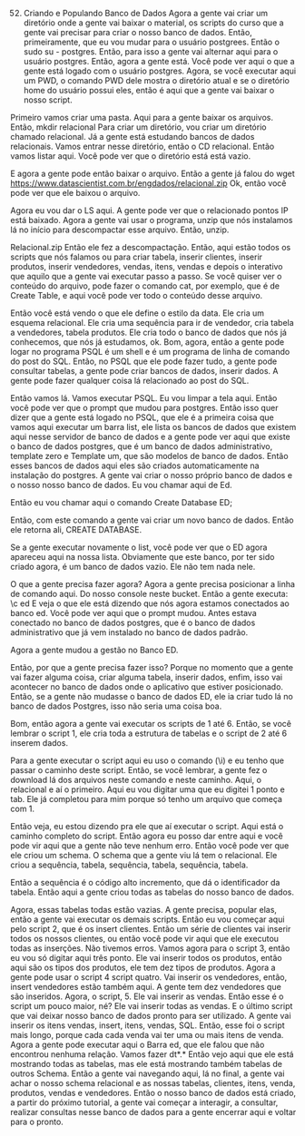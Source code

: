 52. Criando e Populando Banco de Dados
Agora a gente vai criar um diretório onde a gente vai baixar o material, os scripts do curso que a gente vai precisar para criar o nosso banco de dados.
 Então, primeiramente, que eu vou mudar para o usuário postgrees. Então o sudo su - postgres. Então, para isso a gente vai alternar aqui para o usuário postgres. Então, agora a gente está. Você pode ver aqui o que a gente está logado com o usuário postgres. Agora, se você executar aqui um PWD, o comando PWD dele mostra o diretório atual e se o diretório home do usuário possui eles, então é aqui que a gente vai baixar o nosso script.

Primeiro vamos criar uma pasta. Aqui para a gente baixar os arquivos. Então, mkdir relacional Para criar um diretório, vou criar um diretório chamado relacional.
Já a gente está estudando bancos de dados relacionais. Vamos entrar nesse diretório, então o CD relacional. Então vamos listar aqui. Você pode ver que o diretório está está vazio.

E agora a gente pode então baixar o arquivo.
Então a gente já falou do wget https://www.datascientist.com.br/engdados/relacional.zip
Ok, então você pode ver que ele baixou o arquivo.

Agora eu vou dar o LS aqui. A gente pode ver que o relacionado pontos IP está baixado. Agora a gente vai usar o programa, unzip que nós instalamos lá no início para descompactar esse arquivo. Então, unzip.

Relacional.zip
Então ele fez a descompactação. Então, aqui estão todos os scripts que nós falamos ou para criar tabela, inserir clientes, inserir produtos, inserir vendedores, vendas, itens, vendas e depois o interativo que aquilo que a gente vai executar passo a passo.
Se você quiser ver o conteúdo do arquivo, pode fazer o comando cat, por exemplo, que é de Create Table, e aqui você pode ver todo o conteúdo desse arquivo.

Então você está vendo o que ele define o estilo da data. Ele cria um esquema relacional. Ele cria uma sequência para ir de vendedor, cria tabela a vendedores, tabela produtos. Ele cria todo o banco de dados que nós já conhecemos, que nós já estudamos, ok. Bom, agora, então a gente pode logar no programa PSQL é um shell e é um programa de linha de comando do post do SQL. Então, no PSQL que ele pode fazer tudo, a gente pode consultar tabelas, a gente pode criar bancos de dados, inserir dados. A gente pode fazer qualquer coisa lá relacionado ao post do SQL.

Então vamos lá. Vamos executar PSQL. Eu vou limpar a tela aqui. Então você pode ver que o prompt que mudou para postgres. Então isso quer dizer que a gente está logado no PSQL, que ele é a primeira coisa que vamos aqui executar um barra list, ele lista os bancos de dados que existem aqui nesse servidor de banco de dados e a gente pode ver aqui que existe o banco de dados postgres, que é um banco de dados administrativo, template zero e Template um, que são modelos de banco de dados.
Então esses bancos de dados aqui eles são criados automaticamente na instalação do postgres.
A gente vai criar o nosso próprio banco de dados e o nosso nosso banco de dados.
Eu vou chamar aqui de Ed.

Então eu vou chamar aqui o comando Create Database ED;

Então, com este comando a gente vai criar um novo banco de dados. Então ele retorna ali, CREATE DATABASE.

Se a gente executar novamente o list, você pode ver que o ED agora apareceu aqui na nossa lista. Obviamente que este banco, por ter sido criado agora, é um banco de dados vazio. Ele não tem nada nele.

O que a gente precisa fazer agora? Agora a gente precisa posicionar a linha de comando aqui. Do nosso console neste bucket. Então a gente executa:
\c ed
E veja o que ele está dizendo que nós agora estamos conectados ao banco ed.
Você pode ver aqui que o prompt mudou. Antes estava conectado no banco de dados postgres, que é o banco de dados administrativo que já vem instalado no banco de dados padrão.

Agora a gente mudou a gestão no Banco ED.

Então, por que a gente precisa fazer isso? Porque no momento que a gente vai fazer alguma coisa, criar alguma tabela, inserir dados, enfim, isso vai acontecer no banco de dados onde o aplicativo que estiver posicionado. Então, se a gente não mudasse o banco de dados ED, ele ia criar tudo lá no banco de dados Postgres, isso não seria uma coisa boa.

Bom, então agora a gente vai executar os scripts de 1 até 6. Então, se você lembrar o script 1, ele cria toda a estrutura de tabelas e o script de 2 até 6 inserem dados.

Para a gente executar o script aqui eu uso o comando (\i) e eu tenho que passar o caminho deste script. Então, se você lembrar, a gente fez o download lá dos arquivos neste comando e neste caminho. Aqui, o relacional e aí o primeiro. Aqui eu vou digitar uma que eu digitei 1 ponto e tab. Ele já completou para mim porque só tenho um arquivo que começa com 1.

Então veja, eu estou dizendo pra ele que aí executar o script. Aqui está o caminho completo do script. Então agora eu posso dar entre aqui e você pode vir aqui que a gente não teve nenhum erro. Então você pode ver que ele criou um schema. O schema que a gente viu lá tem o relacional. Ele criou a sequência, tabela, sequência, tabela, sequência, tabela.

Então a sequência é o código alto incremento, que dá o identificador da tabela. Então aqui a gente criou todas as tabelas do nosso banco de dados.

Agora, essas tabelas todas estão vazias. A gente precisa, popular elas, então a gente vai executar os demais scripts.
Então eu vou começar aqui pelo script 2, que é os insert clientes.
Então um série de clientes vai inserir todos os nossos clientes, ou então você pode vir aqui que ele executou todas as inserções. Não tivemos erros.
Vamos agora para o script 3, então eu vou só digitar aqui três ponto. Ele vai inserir todos os produtos, então aqui são os tipos dos produtos, ele tem dez tipos de produtos.
Agora a gente pode usar o script 4 script quatro. Vai inserir os vendedores, então, insert vendedores estão também aqui. A gente tem dez vendedores que são inseridos.
Agora, o script, 5. Ele vai inserir as vendas. Então esse é o script um pouco maior, né? Ele vai inserir todas as vendas.
E o último script que vai deixar nosso banco de dados pronto para ser utilizado. A gente vai inserir os itens vendas, insert, itens, vendas, SQL. Então, esse foi o script mais longo, porque cada cada venda vai ter uma ou mais itens de venda.
Agora a gente pode executar aqui o Barra ed, que ele falou que não encontrou nenhuma relação.
Vamos fazer dt*.*
Então vejo aqui que ele está mostrando todas as tabelas, mas ele está mostrando também tabelas de outros Schema. Então a gente vai navegando aqui, lá no final, a gente vai achar o nosso schema relacional e as nossas tabelas, clientes, itens, venda, produtos, vendas e vendedores.
Então o nosso banco de dados está criado, a partir do próximo tutorial, a gente vai começar a interagir, a consultar, realizar consultas nesse banco de dados para a gente encerrar aqui e voltar para o pronto.

